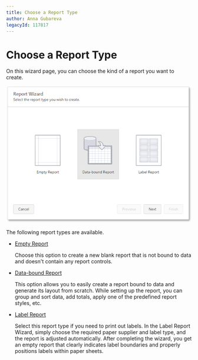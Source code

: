 ```yaml
---
title: Choose a Report Type
author: Anna Gubareva
legacyId: 117817
---
```

# Choose a Report Type
On this wizard page, you can choose the kind of a report you want to create.

![web-designer-wizard-choose-report-type](../../../../images/img125723.png)

The following report types are available.
* [Empty Report](empty-report.md)
	
	Choose this option to create a new blank report that is not bound to data and doesn't contain any report controls.
* [Data-bound Report](data-bound-report.md)
	
	This option allows you to easily create a report bound to data and generate its layout from scratch. While setting up the report, you can group and sort data, add totals, apply one of the predefined report styles, etc.
* [Label Report](label-report.md)
	
	Select this report type if you need to print out labels. In the Label Report Wizard, simply choose the required paper supplier and label type, and the report is adjusted automatically. After completing the wizard, you get an empty report that clearly indicates label boundaries and properly positions labels within paper sheets.